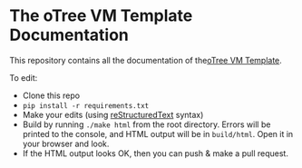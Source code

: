 # The oTree VM Template Documentation

This repository contains all the documentation of the[oTree VM Template](http://otree-vm-docs.readthedocs.io).

To edit:

-   Clone this repo
-   `pip install -r requirements.txt`
-   Make your edits (using [reStructuredText](http://www.sphinx-doc.org/en/stable/rest.html) syntax)
-   Build by running ``./make html`` from the root directory.
    Errors will be printed to the console, and HTML output will be in
    `build/html`. Open it in your browser and look.
-   If the HTML output looks OK, then you can push & make a pull request.
